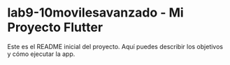 # lab9-10movilesavanzado - Mi Proyecto Flutter
Este es el README inicial del proyecto.
Aquí puedes describir los objetivos y cómo ejecutar la app.